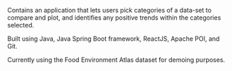 Contains an application that lets users pick categories of a data-set to compare and plot, and identifies any positive trends within the categories selected.

Built using Java, Java Spring Boot framework, ReactJS, Apache POI, and Git.

Currently using the Food Environment Atlas dataset for demoing purposes.
